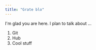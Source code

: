 ```yaml
---
title: "Grate blo"
---
```


I'm glad you are here. I plan to talk about ...
1. Git
2. Hub
3. Cool stuff
